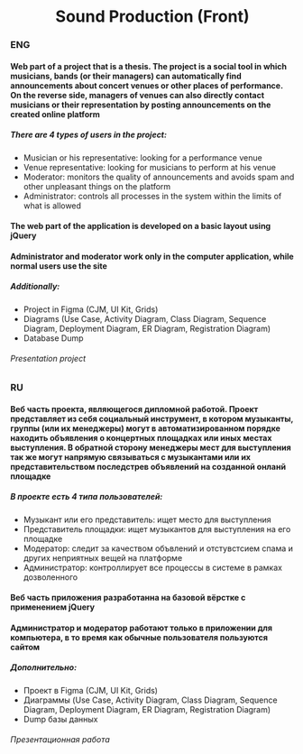 <h1 align="center">Sound Production (Front)</h1>

<h3>ENG</h3>
<h4>Web part of a project that is a thesis. The project is a social tool in which musicians, bands (or their managers) can automatically find announcements about concert venues or other places of performance. On the reverse side, managers of venues can also directly contact musicians or their representation by posting announcements on the created online platform</h4> 
<h5>There are 4 types of users in the project:</h5>
<ul>
  <li>Musician or his representative: looking for a performance venue</li>
  <li>Venue representative: looking for musicians to perform at his venue</li>
  <li>Moderator: monitors the quality of announcements and avoids spam and other unpleasant things on the platform</li>
  <li>Administrator: controls all processes in the system within the limits of what is allowed</li>
</ul>
<h4>The web part of the application is developed on a basic layout using jQuery</h4> 
<h4>Administrator and moderator work only in the computer application, while normal users use the site</h4> 

<h5>Additionally:</h5>
<ul>
  <li>Project in Figma (CJM, UI Kit, Grids)</li>
  <li>Diagrams (Use Case, Activity Diagram, Class Diagram, Sequence Diagram, Deployment Diagram, ER Diagram, Registration Diagram)</li>
  <li>Database Dump</li>
</ul>
<h6>Presentation project</h6>

<h3>RU</h3>
<h4>Веб часть проекта, являющегося дипломной работой. Проект представляет из себя социальный инструмент, в котором музыканты, группы (или их менеджеры) могут в автоматизированном порядке находить объявления о концертных площадках или иных местах выступления. В обратной сторону менеджеры мест для выступления так же могут напрямую связываться с музыкантами или их представительством последстрев объявлений на созданной онланй площадке</h4>
<h5>В проекте есть 4 типа пользователей:</h5>
<ul>
  <li>Музыкант или его представитель: ищет место для выступления</li>
  <li>Представитель площадки: ищет музыкантов для выступления на его площадке</li>
  <li>Модератор: следит за качеством объвлений и отстувстсием спама и других неприятных вещей на платформе</li>
  <li>Администратор: контроллирует все процессы в системе в рамках дозволенного</li>
</ul>
<h4>Веб часть приложения разработанна на базовой вёрстке с применением jQuery</h4> 
<h4>Администратор и модератор работают только в приложении для компьютера, в то время как обычные пользователя пользуются сайтом</h4> 

<h5>Дополнительно:</h5>
<ul>
  <li>Проект в Figma (CJM, UI Kit, Grids)</li>
  <li>Диаграммы (Use Case, Activity Diagram, Class Diagram, Sequence Diagram, Deployment Diagram, ER Diagram, Registration Diagram)</li>
  <li>Dump базы данных</li>
</ul>
<h6>Презентационная работа</h6>
